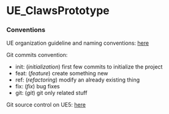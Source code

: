 # UE_ClawsPrototype



### Conventions

UE organization guideline and naming conventions: [here](https://github.com/Allar/ue5-style-guide)

Git commits convention:
- init: (*initialization*) first few commits to initialize the project
- feat: (*feature*) create something new
- ref: (*refactoring*) modify an already existing thing
- fix: (*fix*) bug fixes
- git: (*git*) git only related stuff

Git source control on UE5: [here](https://docs.unrealengine.com/5.0/en-US/source-control-in-unreal-engine/)